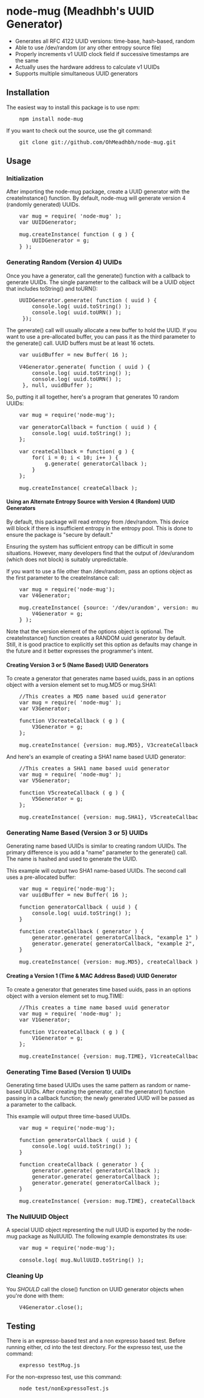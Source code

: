 # node-mug (Meadhbh's UUID Generator)

* Generates all RFC 4122 UUID versions: time-base, hash-based, random
* Able to use /dev/random (or any other entropy source file)
* Properly increments v1 UUID clock field if successive timestamps are the same
* Actually uses the hardware address to calculate v1 UUIDs
* Supports multiple simultaneous UUID generators

## Installation

The easiest way to install this package is to use npm:

<pre>    npm install node-mug</pre>

If you want to check out the source, use the git command:

<pre>    git clone git://github.com/OhMeadhbh/node-mug.git</pre>

## Usage

### Initialization

After importing the node-mug package, create a UUID generator with the 
createInstance() function. By default, node-mug will generate version 4
(randomly generated) UUIDs.

<pre>    var mug = require( 'node-mug' );
    var UUIDGenerator;

    mug.createInstance( function ( g ) {
        UUIDGenerator = g;
    } );</pre>

### Generating Random (Version 4) UUIDs

Once you have a generator, call the generate() function with a callback to
generate UUIDs. The single parameter to the callback will be a UUID object
that includes toString() and toURN():

<pre>    UUIDGenerator.generate( function ( uuid ) {
        console.log( uuid.toString() );
        console.log( uuid.toURN() );
     });</pre>

The generate() call will usually allocate a new buffer to hold the UUID. If you
want to use a pre-allocated buffer, you can pass it as the third parameter
to the generate() call. UUID buffers must be at least 16 octets.

<pre>    var uuidBuffer = new Buffer( 16 );

    V4Generator.generate( function ( uuid ) {
        console.log( uuid.toString() );
        console.log( uuid.toURN() );
     }, null, uuidBuffer );</pre>

So, putting it all together, here's a program that generates 10 random UUIDs:

<pre>    var mug = require('node-mug');

    var generatorCallback = function ( uuid ) {
        console.log( uuid.toString() );
    };

    var createCallback = function( g ) {
        for( i = 0; i &lt; 10; i++ ) {
            g.generate( generatorCallback );
        }
    };

    mug.createInstance( createCallback );</pre>

#### Using an Alternate Entropy Source with Version 4 (Random) UUID Generators

By default, this package will read entropy from /dev/random. This device will
block if there is insufficient entropy in the entropy pool. This is done to
ensure the package is "secure by default."

Ensuring the system has sufficient entropy can be difficult in some situations.
However, many developers find that the output of /dev/urandom (which does not
block) is suitably unpredictable.

If you want to use a file other than /dev/random, pass an options object as
the first parameter to the createInstance call:

<pre>    var mug = require('node-mug');
    var V4Generator;

    mug.createInstance( {source: '/dev/urandom', version: mug.RANDOM}, function ( g ) {
        V4Generator = g;
    } );</pre>

Note that the version element of the options object is optional. The
createInstance() function creates a RANDOM uuid generator by default. Still,
it is good practice to explicitly set this option as defaults may change
in the future and it better expresses the programmer's intent.

#### Creating Version 3 or 5 (Name Based) UUID Generators

To create a generator that generates name based uuids, pass in an options
object with a version element set to mug.MD5 or mug.SHA1:

<pre>    //This creates a MD5 name based uuid generator
    var mug = require( 'node-mug' );
    var V3Generator;
    
    function V3createCallback ( g ) {
        V3Generator = g;
    };
    
    mug.createInstance( {version: mug.MD5}, V3createCallback );</pre>
    
And here's an example of creating a SHA1 name based UUID generator:

<pre>    //This creates a SHA1 name based uuid generator
    var mug = require( 'node-mug' );
    var V5Generator;
    
    function V5createCallback ( g ) {
        V5Generator = g;
    };
    
    mug.createInstance( {version: mug.SHA1}, V5createCallback );</pre>

### Generating Name Based (Version 3 or 5) UUIDs

Generating name based UUIDs is similar to creating random UUIDs. The primary
difference is you add a "name" parameter to the generate() call. The name
is hashed and used to generate the UUID.

This example will output two SHA1 name-based UUIDs. The second call uses a
pre-allocated buffer:

<pre>    var mug = require('node-mug');
    var uuidBuffer = new Buffer( 16 );
    
    function generatorCallback ( uuid ) {
        console.log( uuid.toString() );
    }
    
    function createCallback ( generator ) {
        generator.generate( generatorCallback, "example 1" );
        generator.generate( generatorCallback, "example 2", uuidBuffer );
    }
    
    mug.createInstance( {version: mug.MD5}, createCallback );</pre>

#### Creating a Version 1 (Time & MAC Address Based) UUID Generator

To create a generator that generates time based uuids, pass in an options
object with a version element set to mug.TIME:

<pre>    //This creates a time name based uuid generator
    var mug = require( 'node-mug' );
    var V1Generator;
    
    function V1createCallback ( g ) {
        V1Generator = g;
    };
    
    mug.createInstance( {version: mug.TIME}, V1createCallback );</pre>

### Generating Time Based (Version 1) UUIDs

Generating time based UUIDs uses the same pattern as random or name-based
UUIDs. After creating the generator, call the generator() function passing
in a callback function; the newly generated UUID will be passed as a parameter
to the callback.

This example will output three time-based UUIDs.

<pre>    var mug = require('node-mug');
    
    function generatorCallback ( uuid ) {
        console.log( uuid.toString() );
    }
    
    function createCallback ( generator ) {
        generator.generate( generatorCallback );
        generator.generate( generatorCallback );
        generator.generate( generatorCallback );
    }
    
    mug.createInstance( {version: mug.TIME}, createCallback );</pre>

### The NullUUID Object

A special UUID object representing the null UUID is exported by the node-mug
package as NullUUID. The following example demonstrates its use:

<pre>    var mug = require('node-mug');

    console.log( mug.NullUUID.toString() );</pre>

### Cleaning Up

You *SHOULD* call the close() function on UUID generator objects when you're
done with them:

<pre>    V4Generator.close();</pre>

## Testing

There is an expresso-based test and a non expresso based test. Before
running either, cd into the test directory. For the expresso test, use
the command:

<pre>    expresso testMug.js</pre>

For the non-expresso test, use this command:

<pre>    node test/nonExpressoTest.js</pre>
